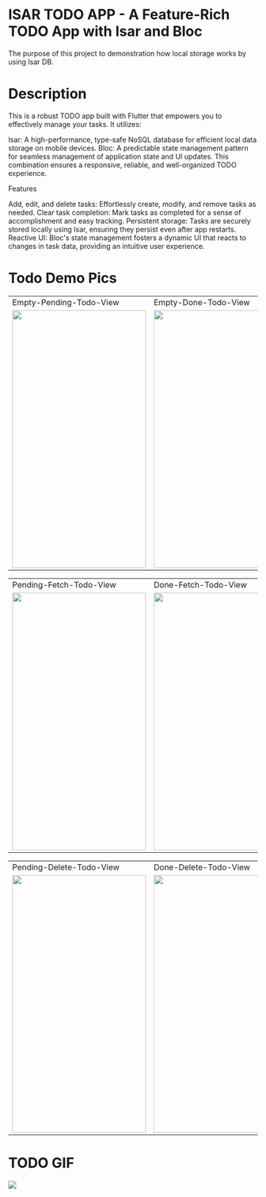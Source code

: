 # ISAR TODO APP - A Feature-Rich TODO App with Isar and Bloc

The purpose of this project to demonstration how local storage works by using Isar DB.

# Description

This is a robust TODO app built with Flutter that empowers you to effectively manage your tasks. It utilizes:

Isar: A high-performance, type-safe NoSQL database for efficient local data storage on mobile devices.
Bloc: A predictable state management pattern for seamless management of application state and UI updates.
This combination ensures a responsive, reliable, and well-organized TODO experience.

Features

Add, edit, and delete tasks: Effortlessly create, modify, and remove tasks as needed.
Clear task completion: Mark tasks as completed for a sense of accomplishment and easy tracking.
Persistent storage: Tasks are securely stored locally using Isar, ensuring they persist even after app restarts.
Reactive UI: Bloc's state management fosters a dynamic UI that reacts to changes in task data, providing an intuitive user experience.


# Todo Demo Pics

<table>
  <tr>
    <td>Empty-Pending-Todo-View</td>
    <td>Empty-Done-Todo-View</td>
    <td>Todo-Create-Box-View</td>
  </tr>
  <tr>
    <td><img src="https://github.com/imziaurrehman/ISARTodoApp/blob/main/assets/app-images/after/Screenshot_1715372909.png" width=270 height=520></td>
    <td><img src="https://github.com/imziaurrehman/ISARTodoApp/blob/main/assets/app-images/after/Screenshot_1715372914.png" width=270 height=520></td>
   <td><img src="https://github.com/imziaurrehman/ISARTodoApp/blob/main/assets/app-images/after/Screenshot_1715372945.png" width=270 height=520></td>  
  </tr>
</table>


<table>
  <tr>
    <td>Pending-Fetch-Todo-View</td>
    <td>Done-Fetch-Todo-View</td>
    <td>Pending-Update-Todo-View</td>

  </tr>
  <tr>
    <td><img src="https://github.com/imziaurrehman/ISARTodoApp/blob/main/assets/app-images/after/Screenshot_1715373102.png" width=270 height=520></td>
    <td><img src="https://github.com/imziaurrehman/ISARTodoApp/blob/main/assets/app-images/after/Screenshot_1715373128.png" width=270 height=520></td>
   <td><img src="https://github.com/imziaurrehman/ISARTodoApp/blob/main/assets/app-images/after/Screenshot_1715373376.png" width=270 height=520></td>  
  </tr>
</table>


<table>
  <tr>
    <td>Pending-Delete-Todo-View</td>
    <td>Done-Delete-Todo-View</td>

  </tr>
  <tr>
    <td><img src="https://github.com/imziaurrehman/ISARTodoApp/blob/main/assets/app-images/after/Screenshot_1715373296.png" width=270 height=520></td>
    <td><img src="https://github.com/imziaurrehman/ISARTodoApp/blob/main/assets/app-images/after/Screenshot_1715373594.png" width=270 height=520></td>
  </tr>
</table>


# TODO GIF
![](https://github.com/imziaurrehman/ISARTodoApp/blob/main/assets/gif/TODO.gif)
